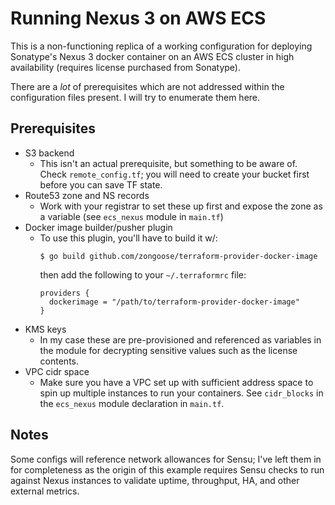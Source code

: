 # Running Nexus 3 on AWS ECS

This is a non-functioning replica of a working configuration for deploying
Sonatype's Nexus 3 docker container on an AWS ECS cluster in high availability
(requires license purchased from Sonatype).

There are a _lot_ of prerequisites which are not addressed within the
configuration files present. I will try to enumerate them here.

## Prerequisites

* S3 backend
    * This isn't an actual prerequisite, but something to be aware of. Check
      `remote_config.tf`; you will need to create your bucket first before you
      can save TF state.
* Route53 zone and NS records
    * Work with your registrar to set these up first and expose the zone as a
      variable (see `ecs_nexus` module in `main.tf`)
* Docker image builder/pusher plugin
    *  To use this plugin, you'll have to build it w/:
       ```
       $ go build github.com/zongoose/terraform-provider-docker-image
       ```
       then add the following to your `~/.terraformrc` file:
       ```
       providers {
         dockerimage = "/path/to/terraform-provider-docker-image"
       }
       ```
* KMS keys
    * In my case these are pre-provisioned and referenced as variables in the
      module for decrypting sensitive values such as the license contents.
* VPC cidr space
    * Make sure you have a VPC set up with sufficient address space to spin up
      multiple instances to run your containers. See `cidr_blocks` in the
      `ecs_nexus` module declaration in `main.tf`.

## Notes

Some configs will reference network allowances for Sensu; I've left them in for
completeness as the origin of this example requires Sensu checks to run against
Nexus instances to validate uptime, throughput, HA, and other external metrics.
